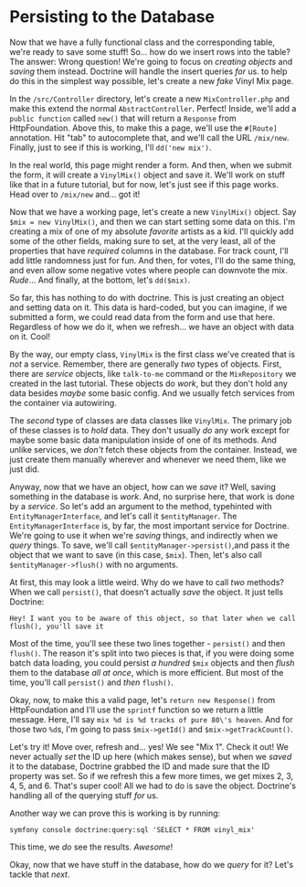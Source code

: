 # Persisting to the Database

Now that we have a fully functional class and the corresponding table, we're ready to save some stuff! So... how do we insert rows into the table? The answer: Wrong question! We're going to focus on *creating objects* and *saving* them instead. Doctrine will handle the insert queries *for* us. to help do this in the simplest way possible, let's create a new *fake* Vinyl Mix page.

In the `/src/Controller` directory, let's create a new `MixController.php` and make this extend the normal `AbstractController`. Perfect! Inside, we'll add a `public function` called `new()` that will return a `Response` from HttpFoundation. Above this, to make this a page, we'll use the `#[Route]` annotation. Hit "tab" to autocomplete that, and we'll call the URL `/mix/new`. Finally, just to see if this is working, I'll `dd('new mix')`.

In the real world, this page might render a form. And then, when we submit the form, it will create a `VinylMix()` object and save it. We'll work on stuff like that in a future tutorial, but for now, let's just see if this page works. Head over to `/mix/new` and... got it!

Now that we have a working page, let's create a new `VinylMix()` object. Say `$mix = new VinylMix()`, and then we can start setting some data on this. I'm creating a mix of one of my absolute *favorite* artists as a kid. I'll quickly add some of the other fields, making sure to set, at the very least, all of the properties that have *required* columns in the database. For track count, I'll add little randomness just for fun. And then, for votes, I'll do the same thing, and even allow some negative votes where people can downvote the mix. *Rude*... And finally, at the bottom, let's `dd($mix)`.

So far, this has nothing to do with doctrine. This is just creating an object and setting data on it. This data is hard-coded, but you can imagine, if we submitted a form, we could read data from the form and use that here. Regardless of how we do it, when we refresh... we have an object with data on it. Cool!

By the way, our empty class, `VinylMix` is the first class we've created that is *not* a service. Remember, there are generally *two* types of objects. First, there are *service* objects, like `talk-to-me` command or the `MixRepository` we created in the last tutorial. These objects do *work*, but they don't hold any data besides *maybe* some basic config. And we usually fetch services from the container via autowiring.

The *second* type of classes are data classes like `VinylMix`. The primary job of these classes is to *hold* data. They don't usually *do* any work except for maybe some basic data manipulation inside of one of its methods. And unlike services, we *don't* fetch these objects from the container. Instead, we just create them manually wherever and whenever we need them, like we just did.

Anyway, now that we have an object, how can we *save* it? Well, saving something in the database is *work*. And, no surprise here, that work is done by a *service*. So let's add an argument to the method, typehinted with `EntityManagerInterface`, and let's call it `$entityManager`. The `EntityManagerInterface` is, by far, the most important service for Doctrine. We're going to use it when we're *saving* things, and indirectly when we *query* things. To save, we'll call `$entityManager->persist()`,and pass it the object that we want to save (in this case, `$mix`). Then, let's also call `$entityManager->flush()` with no arguments.

At first, this may look a little weird. Why do we have to call *two* methods? When we call `persist()`, that doesn't actually *save* the object. It just tells Doctrine:

`Hey! I want you to be aware of this object, so
that later when we call flush(), you'll save it`

Most of the time, you'll see these two lines together - `persist()` and then `flush()`. The reason it's split into two pieces is that, if you were doing some batch data loading, you could persist *a hundred* `$mix` objects and then *flush* them to the database *all at once*, which is more efficient. But most of the time, you'll call `persist()` and *then* `flush()`.

Okay, now, to make this a valid page, let's `return new Response()` from HttpFoundation and I'll use the `sprintf` function so we return a little message. Here, I'll say `mix %d is %d tracks of pure 80\'s heaven`. And for those two `%d`s, I'm going to pass `$mix->getId()` and `$mix->getTrackCount()`.

Let's try it! Move over, refresh and... yes! We see "Mix 1". Check it out! We never actually *set* the ID up here (which makes sense), but when we *saved* it to the database, Doctrine grabbed the ID and made sure that the ID property was set. So if we refresh this a few more times, we get mixes 2, 3, 4, 5, and 6. That's super cool! All we had to do is save the object. Doctrine's handling all of the querying stuff *for* us.

Another way we can prove this is working is by running:

```terminal
symfony console doctrine:query:sql 'SELECT * FROM vinyl_mix'
```

This time, we *do* see the results. *Awesome*!

Okay, now that we have stuff in the database, how do we *query* for it? Let's tackle that *next*.
